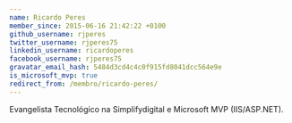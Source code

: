 ```yaml
---
name: Ricardo Peres
member_since: 2015-06-16 21:42:22 +0100
github_username: rjperes
twitter_username: rjperes75
linkedin_username: ricardoperes
facebook_username: rjperes75
gravatar_email_hash: 5484d3cd4c4c0f915fd8041dcc564e9e
is_microsoft_mvp: true
redirect_from: /membro/ricardo-peres/
---
```

Evangelista Tecnológico na Simplifydigital e Microsoft MVP (IIS/ASP.NET).
